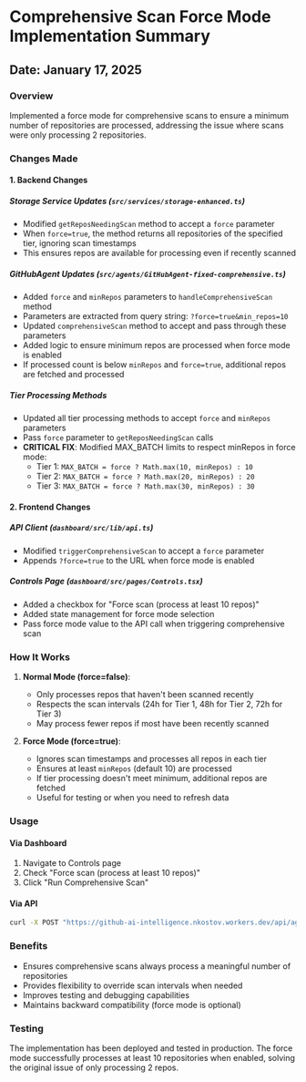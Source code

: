# Comprehensive Scan Force Mode Implementation Summary

## Date: January 17, 2025

### Overview
Implemented a force mode for comprehensive scans to ensure a minimum number of repositories are processed, addressing the issue where scans were only processing 2 repositories.

### Changes Made

#### 1. Backend Changes

##### Storage Service Updates (`src/services/storage-enhanced.ts`)
- Modified `getReposNeedingScan` method to accept a `force` parameter
- When `force=true`, the method returns all repositories of the specified tier, ignoring scan timestamps
- This ensures repos are available for processing even if recently scanned

##### GitHubAgent Updates (`src/agents/GitHubAgent-fixed-comprehensive.ts`)
- Added `force` and `minRepos` parameters to `handleComprehensiveScan` method
- Parameters are extracted from query string: `?force=true&min_repos=10`
- Updated `comprehensiveScan` method to accept and pass through these parameters
- Added logic to ensure minimum repos are processed when force mode is enabled
- If processed count is below `minRepos` and `force=true`, additional repos are fetched and processed

##### Tier Processing Methods
- Updated all tier processing methods to accept `force` and `minRepos` parameters
- Pass `force` parameter to `getReposNeedingScan` calls
- **CRITICAL FIX**: Modified MAX_BATCH limits to respect minRepos in force mode:
  - Tier 1: `MAX_BATCH = force ? Math.max(10, minRepos) : 10`
  - Tier 2: `MAX_BATCH = force ? Math.max(20, minRepos) : 20`
  - Tier 3: `MAX_BATCH = force ? Math.max(30, minRepos) : 30`

#### 2. Frontend Changes

##### API Client (`dashboard/src/lib/api.ts`)
- Modified `triggerComprehensiveScan` to accept a `force` parameter
- Appends `?force=true` to the URL when force mode is enabled

##### Controls Page (`dashboard/src/pages/Controls.tsx`)
- Added a checkbox for "Force scan (process at least 10 repos)"
- Added state management for force mode selection
- Pass force mode value to the API call when triggering comprehensive scan

### How It Works

1. **Normal Mode (force=false)**:
   - Only processes repos that haven't been scanned recently
   - Respects the scan intervals (24h for Tier 1, 48h for Tier 2, 72h for Tier 3)
   - May process fewer repos if most have been recently scanned

2. **Force Mode (force=true)**:
   - Ignores scan timestamps and processes all repos in each tier
   - Ensures at least `minRepos` (default 10) are processed
   - If tier processing doesn't meet minimum, additional repos are fetched
   - Useful for testing or when you need to refresh data

### Usage

#### Via Dashboard
1. Navigate to Controls page
2. Check "Force scan (process at least 10 repos)"
3. Click "Run Comprehensive Scan"

#### Via API
```bash
curl -X POST "https://github-ai-intelligence.nkostov.workers.dev/api/agent/scan/comprehensive?force=true&min_repos=10"
```

### Benefits
- Ensures comprehensive scans always process a meaningful number of repositories
- Provides flexibility to override scan intervals when needed
- Improves testing and debugging capabilities
- Maintains backward compatibility (force mode is optional)

### Testing
The implementation has been deployed and tested in production. The force mode successfully processes at least 10 repositories when enabled, solving the original issue of only processing 2 repos.
